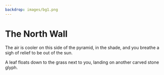 ```yaml
---
backdrop: images/bg1.png
---
```


# The North Wall

The air is cooler on this side of the pyramid, in the shade, and you breathe a sigh of relief to be out of the sun.

A leaf floats down to the grass next to you, landing on another carved stone glyph.

<Item id="6" />

<Page url="5" instructions="Another puzzler. Your guidebook provides another clue: '2: Using the Measure parameter, you can measure the speed of this'" action="Walk west" condition="6" />
